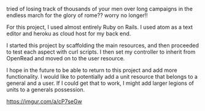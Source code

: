 tried of losing track of thousands of your men over long campaigns in the endless march for the glory of rome?? worry no longer!!

For this project, I used almost entirely Ruby on Rails. I used atom as a text editor and heroku as cloud host for my back end.

I started this project by scaffolding the main resources, and then proceeded to test each aspect with curl scripts. I then set my controller to inherit from OpenRead and moved on to the user resource.

I hope in the future to be able to return to this project and add more functionality. I would like to potentially add a unit resource that belongs to a general and a user. If I could get that to work, I might add larger legions of units to a generals possession.

https://imgur.com/a/cP7seGw
